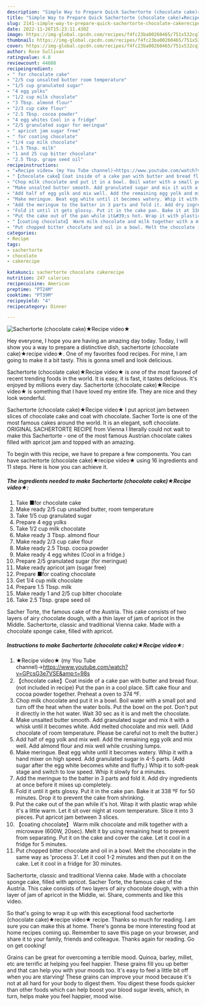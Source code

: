 ```yaml
---
description: "Simple Way to Prepare Quick Sachertorte (chocolate cake)★Recipe video★"
title: "Simple Way to Prepare Quick Sachertorte (chocolate cake)★Recipe video★"
slug: 2141-simple-way-to-prepare-quick-sachertorte-chocolate-cakerecipe-video
date: 2022-11-26T15:23:11.430Z
image: https://img-global.cpcdn.com/recipes/f4fc23ba00260465/751x532cq70/sachertorte-chocolate-cake★recipe-video★-recipe-main-photo.jpg
thumbnail: https://img-global.cpcdn.com/recipes/f4fc23ba00260465/751x532cq70/sachertorte-chocolate-cake★recipe-video★-recipe-main-photo.jpg
cover: https://img-global.cpcdn.com/recipes/f4fc23ba00260465/751x532cq70/sachertorte-chocolate-cake★recipe-video★-recipe-main-photo.jpg
author: Rose Sullivan
ratingvalue: 4.8
reviewcount: 44608
recipeingredient:
- " for chocolate cake"
- "2/5 cup unsalted butter room temperature"
- "1/5 cup granulated sugar"
- "4 egg yolks"
- "1/2 cup milk chocolate"
- "3 Tbsp. almond flour"
- "2/3 cup cake flour"
- "2.5 Tbsp. cocoa powder"
- "4 egg whites Cool in a fridge"
- "2/5 granulated sugar for meringue"
- " apricot jam sugar free"
- " for coating chocolate"
- "1/4 cup milk chocolate"
- "1.5 Tbsp. milk"
- "1 and 25 cup bitter chocolate"
- "2.5 Tbsp. grape seed oil"
recipeinstructions:
- "★Recipe video★ (my You Tube channel)→https://www.youtube.com/watch?v=GPcsG3e7VSE&amp;t=98s"
- "【chocolate cake】Coat inside of a cake pan with butter and bread flour.(not included in recipe) Put the pan in a cool place. Sift cake flour and cocoa powder together. Preheat a oven to 374 ºF."
- "Chop milk chocolate and put it in a bowl. Boil water with a small pot and turn off the heat when the water boils. Put the bowl on the pot. Don&#39;t put it directly in the hot water. Wait 30 sec as it is and melt the chocolate."
- "Make unsalted butter smooth. Add granulated sugar and mix it with a whisk until it becomes white. Add melted chocolate and mix well. (Add chocolate of room temperature. Please be careful not to melt the butter.)"
- "Add half of egg yolk and mix well. Add the remaining egg yolk and mix well. Add almond flour and mix well while crushing lumps."
- "Make meringue. Beat egg white until it becomes watery. Whip it with a hand mixer on high speed. Add granulated sugar in 4-5 parts. (Add sugar after the egg white becomes white and fluffy.) Whip it to soft-peak stage and switch to low speed. Whip it slowly for a minutes."
- "Add the meringue to the batter in 3 parts and fold it. Add dry ingredients at once before it mixes up completely."
- "Fold it until it gets glossy. Put it in the cake pan. Bake it at 338 ºF for 50 minutes. Drop it to prevent the cake from shrinking."
- "Put the cake out of the pan while it&#39;s hot. Wrap it with plastic wrap while it&#39;s a little warm. Let it sit over night at room temperature. Slice it into 3 pieces. Put apricot jam between 3 slices."
- "【coating chocolate】 Warm milk chocolate and milk together with a microwave (600W, 20sec). Melt it by using remaining heat to prevent from separating. Put it on the cake and cover the cake. Let it cool in a fridge for 5 minutes."
- "Put chopped bitter chocolate and oil in a bowl. Melt the chocolate in the same way as &#39;process 3&#39;. Let it cool 1-2 minutes and then put it on the cake. Let it cool in a fridge for 30 minutes."
categories:
- Recipe
tags:
- sachertorte
- chocolate
- cakerecipe

katakunci: sachertorte chocolate cakerecipe 
nutrition: 247 calories
recipecuisine: American
preptime: "PT24M"
cooktime: "PT39M"
recipeyield: "4"
recipecategory: Dinner

---
```



![Sachertorte (chocolate cake)★Recipe video★](https://img-global.cpcdn.com/recipes/f4fc23ba00260465/751x532cq70/sachertorte-chocolate-cake★recipe-video★-recipe-main-photo.jpg)

Hey everyone, I hope you are having an amazing day today. Today, I will show you a way to prepare a distinctive dish, sachertorte (chocolate cake)★recipe video★. One of my favorites food recipes. For mine, I am going to make it a bit tasty. This is gonna smell and look delicious.

Sachertorte (chocolate cake)★Recipe video★ is one of the most favored of recent trending foods in the world. It is easy, it is fast, it tastes delicious. It's enjoyed by millions every day. Sachertorte (chocolate cake)★Recipe video★ is something that I have loved my entire life. They are nice and they look wonderful.

Sachertorte (chocolate cake)★Recipe video★ I put apricot jam between slices of chocolate cake and coat with chocolate. Sacher Torte is one of the most famous cakes around the world. It is an elegant, soft chocolate. ORIGINAL SACHERTORTE RECIPE from Vienna I literally could not wait to make this Sachertorte - one of the most famous Austrian chocolate cakes filled with apricot jam and topped with an amazing.


To begin with this recipe, we have to prepare a few components. You can have sachertorte (chocolate cake)★recipe video★ using 16 ingredients and 11 steps. Here is how you can achieve it.

<!--inarticleads1-->

##### The ingredients needed to make Sachertorte (chocolate cake)★Recipe video★:

1. Take  ■for chocolate cake
1. Make ready 2/5 cup unsalted butter, room temperature
1. Take 1/5 cup granulated sugar
1. Prepare 4 egg yolks
1. Take 1/2 cup milk chocolate
1. Make ready 3 Tbsp. almond flour
1. Make ready 2/3 cup cake flour
1. Make ready 2.5 Tbsp. cocoa powder
1. Make ready 4 egg whites (Cool in a fridge.)
1. Prepare 2/5 granulated sugar (for meringue)
1. Make ready  apricot jam (sugar free)
1. Prepare  ■for coating chocolate
1. Get 1/4 cup milk chocolate
1. Prepare 1.5 Tbsp. milk
1. Make ready 1 and 2/5 cup bitter chocolate
1. Take 2.5 Tbsp. grape seed oil


Sacher Torte, the famous cake of the Austria. This cake consists of two layers of airy chocolate dough, with a thin layer of jam of apricot in the Middle. Sachertorte, classic and traditional Vienna cake. Made with a chocolate sponge cake, filled with apricot. 

<!--inarticleads2-->

##### Instructions to make Sachertorte (chocolate cake)★Recipe video★:

1. ★Recipe video★ (my You Tube channel)→https://www.youtube.com/watch?v=GPcsG3e7VSE&amp;t=98s
1. 【chocolate cake】Coat inside of a cake pan with butter and bread flour.(not included in recipe) Put the pan in a cool place. Sift cake flour and cocoa powder together. Preheat a oven to 374 ºF.
1. Chop milk chocolate and put it in a bowl. Boil water with a small pot and turn off the heat when the water boils. Put the bowl on the pot. Don&#39;t put it directly in the hot water. Wait 30 sec as it is and melt the chocolate.
1. Make unsalted butter smooth. Add granulated sugar and mix it with a whisk until it becomes white. Add melted chocolate and mix well. (Add chocolate of room temperature. Please be careful not to melt the butter.)
1. Add half of egg yolk and mix well. Add the remaining egg yolk and mix well. Add almond flour and mix well while crushing lumps.
1. Make meringue. Beat egg white until it becomes watery. Whip it with a hand mixer on high speed. Add granulated sugar in 4-5 parts. (Add sugar after the egg white becomes white and fluffy.) Whip it to soft-peak stage and switch to low speed. Whip it slowly for a minutes.
1. Add the meringue to the batter in 3 parts and fold it. Add dry ingredients at once before it mixes up completely.
1. Fold it until it gets glossy. Put it in the cake pan. Bake it at 338 ºF for 50 minutes. Drop it to prevent the cake from shrinking.
1. Put the cake out of the pan while it&#39;s hot. Wrap it with plastic wrap while it&#39;s a little warm. Let it sit over night at room temperature. Slice it into 3 pieces. Put apricot jam between 3 slices.
1. 【coating chocolate】 Warm milk chocolate and milk together with a microwave (600W, 20sec). Melt it by using remaining heat to prevent from separating. Put it on the cake and cover the cake. Let it cool in a fridge for 5 minutes.
1. Put chopped bitter chocolate and oil in a bowl. Melt the chocolate in the same way as &#39;process 3&#39;. Let it cool 1-2 minutes and then put it on the cake. Let it cool in a fridge for 30 minutes.


Sachertorte, classic and traditional Vienna cake. Made with a chocolate sponge cake, filled with apricot. Sacher Torte, the famous cake of the Austria. This cake consists of two layers of airy chocolate dough, with a thin layer of jam of apricot in the Middle, wi. Share, comments and like this video. 

So that's going to wrap it up with this exceptional food sachertorte (chocolate cake)★recipe video★ recipe. Thanks so much for reading. I am sure you can make this at home. There's gonna be more interesting food at home recipes coming up. Remember to save this page on your browser, and share it to your family, friends and colleague. Thanks again for reading. Go on get cooking!

Grains can be great for overcoming a terrible mood. Quinoa, barley, millet, etc are terrific at helping you feel happier. These grains fill you up better and that can help you with your moods too. It's easy to feel a little bit off when you are starving! These grains can improve your mood because it's not at all hard for your body to digest them. You digest these foods quicker than other foods which can help boost your blood sugar levels, which, in turn, helps make you feel happier, mood wise.
